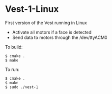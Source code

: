 # Vest-1-Linux

First version of the Vest running in Linux
- Activate all motors if a face is detected
- Send data to motors through the /dev/ttyACM0
    
To build:
```
$ cmake .
$ make
```
To run:
```
$ cmake .
$ make
$ sudo ./vest-1
```

